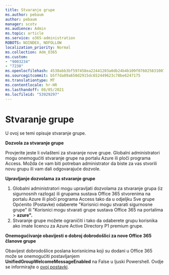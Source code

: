 ```yaml
---
title: Stvaranje grupe
ms.author: pebaum
author: pebaum
manager: scotv
ms.audience: Admin
ms.topic: article
ms.service: o365-administration
ROBOTS: NOINDEX, NOFOLLOW
localization_priority: Normal
ms.collection: Adm_O365
ms.custom:
- "9003234"
- "7230"
ms.openlocfilehash: 4530abb3bf597458ea22441203a0db24b4b109f0760258310072891014c4b454
ms.sourcegitcommit: b5f7da89a650d2915dc652449623c78be6247175
ms.translationtype: MT
ms.contentlocale: hr-HR
ms.lasthandoff: 08/05/2021
ms.locfileid: "53929297"
---
```

# <a name="create-a-group"></a>Stvaranje grupe

U ovoj se temi opisuje stvaranje grupe.

**Dozvola za stvaranje grupe**

Provjerite jeste li ovlašteni za stvaranje nove grupe. Globalni administratori mogu onemogućiti stvaranje grupe na portalu Azure ili ploči programa Access. Možda će vam biti potreban administrator da biste za vas stvorili novu grupu ili vam dali odgovarajuće dozvole.

**Upravljanje dozvolama za stvaranje grupe**

1. Globalni administratori mogu upravljati dozvolama za stvaranje grupa (iz sigurnosnih razloga) ili grupama sustava Office 365 stvorenima na portalu Azure ili ploči programa Access tako da u odjeljku Sve grupe Općenito (Postavke) odaberete "Korisnici mogu stvarati sigurnosne grupe" ili "Korisnici mogu stvarati grupe sustava Office 365 na portalima  >  **azure".**
2. Stvaranje grupe možete ograničiti i tako da odaberete grupu korisnika ako imate licencu za Azure Active Directory P1 premium grupe.

**Onemogućivanje obavijesti o dobroj dobrodošlici za nove Office 365 članove grupe**

Obavijest dobrodošlice poslana korisnicima koji su dodani u Office 365 može se onemogućiti postavljanjem **UnifiedGroupWelcomeMessageEnabled** na False u ljuski Powershell. Ovdje se informirajte o [ovoj postavki](https://docs.microsoft.com/powershell/module/exchange/set-unifiedgroup?view=exchange-ps&preserve-view=true).

